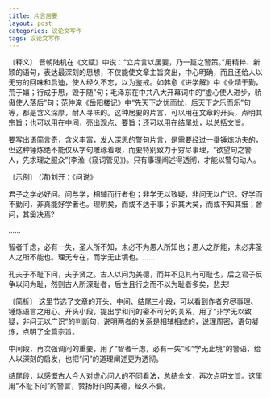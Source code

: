 ```yaml
---
title: 片言居要
layout: post
categories: 议论文写作
tags: 议论文写作
---
```


〔释义〕 晋朝陆机在《文赋》中说：“立片言以居要，乃一篇之警策。”用精粹、新颖的语句，表达最深刻的思想，不仅能使文章主旨突出，中心明确，而且还给人以无穷的回味和启迪，使人经久不忘，以为鉴戒。如韩愈《进学解》中《业精于勤，荒于嬉；行成于思，毁于随”句；毛泽东在中共八大开幕词中的“虚心使人进步，骄傲使人落后”句；范仲淹《岳阳楼记》中“先天下之忧而忧，后天下之乐而乐”句等，都是含义深厚，耐人寻味的。这种居要的片言，可以用在文章的开头，点明其宗旨；也可以用在中间，亮出观点、要旨；还可以用在结尾处，以总括文旨。

要写出语简言奇，含义丰富，发人深思的警句片言，是需要经过一番锤炼功夫的，但这种锤炼绝不能仅从字句雕琢着眼，而要特别致力于穷尽事理，“欲望句之警人，先求理之服众”(李渔《窥词管见》)。只有事理阐述得透彻，才能以警句动人。

〔示例〕 (清)刘开：《问说》

君子之学必好问。问与学，相辅而行者也；非学无以致疑，非问无以广识。好学而不勤问，非真能好学者也。理明矣，而或不达于事；识其大矣，而或不知其细；舍问，其奚决焉?

……

智者千虑，必有一失，圣人所不知，未必不为愚人所知也；愚人之所能，未必非圣人之所不能也。理无专在，而学无止境也。……

孔夫子不耻下问，夫子贤之。古人以问为美德，而并不见其有可耻也，后之君子反争以问为耻，然则古人所深耻者，后世且行之而不以为耻者多矣，悲夫!

〔简析〕 这里节选了文章的开头、中间、结尾三小段，可以看到作者穷尽事理、锤炼语言之用心。开头小段，提出学和问的密不可分的关系，用了“非学无以致疑，非问无以广识”的判断句，说明两者的关系是相辅相成的，说理周密，语句凝炼，点明了全篇宗旨。

中间段，再次强调问的重要，用了“智者千虑，必有一失”和“学无止境”的警语，给人以深刻的启发，也把“问”的道理阐述更为透彻。

结尾段，以感慨古人今人对虚心问人的不同看法，总结全文，再次点明文旨。这里用“不耻下问”的警言，赞扬好问的美德，经久不衰。 